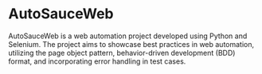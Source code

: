 # AutoSauceWeb
AutoSauceWeb is a web automation project developed using Python and Selenium. The project aims to showcase best practices in web automation, utilizing the page object pattern, behavior-driven development (BDD) format, and incorporating error handling in test cases.
